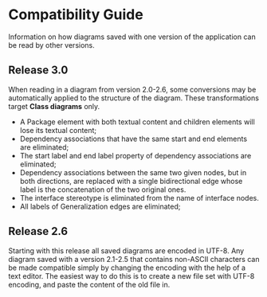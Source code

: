 # Compatibility Guide

Information on how diagrams saved with one version of the application can be read by other versions.

## Release 3.0

When reading in a diagram from version 2.0-2.6, some conversions may be automatically applied to the structure of the diagram. 
These transformations target **Class diagrams** only.

* A Package element with both textual content and children elements will lose its textual content; 
* Dependency associations that have the same start and end elements are eliminated;
* The start label and end label property of dependency associations are eliminated; 
* Dependency associations between the same two given nodes, but in both directions, are replaced with a single 
   bidirectional edge whose label is the concatenation of the two original ones.
* The interface stereotype is eliminated from the name of interface nodes.
* All labels of Generalization edges are eliminated;

## Release 2.6

Starting with this release all saved diagrams are encoded in UTF-8. Any diagram saved with a version 2.1-2.5 that contains
non-ASCII characters can be made compatible simply by changing the encoding with the help of a text editor.
The easiest way to do this is to create a new file set with UTF-8 encoding, and paste the content of the old file in.
